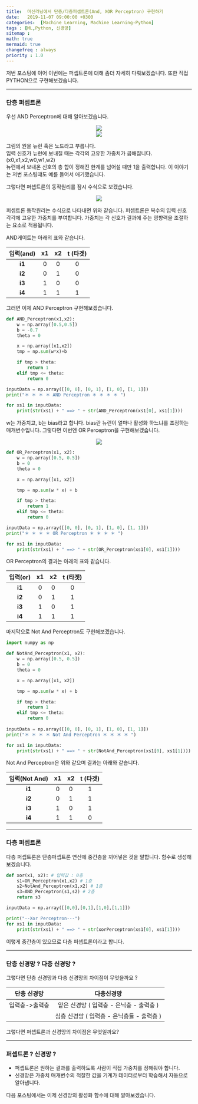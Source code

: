 ```yaml
---
title:  머신러닝에서 단층/다층퍼셉트론(And, XOR Perceptron) 구현하기
date:   2019-11-07 09:00:00 +0300
categories:  [Machine Learning, Machine Learning-Python]
tags : [ML,Python, 신경망]
sitemap :
math: true
mermaid: true
changefreq : always
priority : 1.0
---
```




저번 포스팅에 이어 이번에는 퍼셉트론에 대해 좀더 자세히 다뤄보겠습니다. 또한 직접 PYTHON으로 구현해보겠습니다. 

-------

### 단층 퍼셉트론  

우선 AND Perceptron에 대해 알아보겠습니다. 


<center><img src="../../assets//images/and.png" ></center>  
<center><img src="../../assets//images/ml1.png" ></center>  


그림의 원을 뉴런 혹은 노드라고 부릅니다.  
입력 신호가 뉴런에 보내질 때는 각각의 고유한 가중치가 곱해집니다. (x0,x1,x2,w0,w1,w2)   
뉴런에서 보내온 신호의 총 합이 정해진 한계를 넘어설 때만 1을 출력합니다. 이 이야기는 저번 포스팅떄도 예를 들어서 애기했습니다.  

그렇다면 퍼셉트론의 동작원리를 잠시 수식으로 보겠습니다.

<center><img src="../../assets//images/ml2.png" ></center>  


퍼셉트론 동작원리는 수식으로 나타내면 위와 같습니다. 퍼셉트론은 복수의 입력 신호 각각에 고유한 가중치를 부여합니다. 가중치는 각 신호가 결과에 주는 영향력을 조절하는 요소로 적용됩니다.  

AND게이트는 아래의 표와 같습니다.  

|  <center>입력(and)</center> |  <center> x1 </center> | <center> x2 </center> | <center> t (타겟)</center> | 
|:--------:|:--------:|:--------:|:--------:|
|**i1**|0|0|0|
|**i2**|0|1|0|
|**i3**|1|0|0|
|**i4**|1|1|1|

그러면 이제 AND Perceptron 구현해보겠습니다.

```python
def AND_Perceptron(x1,x2):
	w = np.array([0.5,0.5])
	b = -0.7
	theta = 0

	x = np.array([x1,x2])
	tmp = np.sum(w*x)+b

	if tmp > theta:
		return 1
	elif tmp <= theta:
		return 0

inputData = np.array([[0, 0], [0, 1], [1, 0], [1, 1]])
print("＊ ＊ ＊ ＊ AND Perceptron ＊ ＊ ＊ ＊ ")

for xs1 in inputData:
    print(str(xs1) + " ==> " + str(AND_Perceptron(xs1[0], xs1[1])))
```

w는 가중치고, b는 bias라고 합니다. bias란 뉴런이 얼마나 활성화 하느냐를 조정하는 매개변수입니다. 
그렇다면 이번엔 OR Perceptron을 구현해보겠습니다.

<center><img src="../../assets//images/or.png" ></center>  

```python
def OR_Perceptron(x1, x2):
    w = np.array([0.5, 0.5])
    b = 0
    theta = 0

    x = np.array([x1, x2])

    tmp = np.sum(w * x) + b

    if tmp > theta:
        return 1
    elif tmp <= theta:
        return 0

inputData = np.array([[0, 0], [0, 1], [1, 0], [1, 1]])
print("＊ ＊ ＊ ＊ OR Perceptron ＊ ＊ ＊ ＊ ")

for xs1 in inputData:
    print(str(xs1) + " ==> " + str(OR_Perceptron(xs1[0], xs1[1])))
```

OR Perceptron의 결과는 아래의 표와 같습니다.  

|  <center>입력(or)</center> |  <center> x1 </center> | <center> x2 </center> | <center> t (타겟)</center> | 
|:--------:|:--------:|:--------:|:--------:|
|**i1**|0|0|0|
|**i2**|0|1|1|
|**i3**|1|0|1|
|**i4**|1|1|1|

마지막으로 Not And Perceptron도 구현해보겠습니다.  

```python
import numpy as np

def NotAnd_Perceptron(x1, x2):
    w = np.array([0.5, 0.5])
    b = 0
    theta = 0

    x = np.array([x1, x2])

    tmp = np.sum(w * x) + b

    if tmp > theta:
        return 1
    elif tmp <= theta:
        return 0
    
inputData = np.array([[0, 0], [0, 1], [1, 0], [1, 1]])
print("＊ ＊ ＊ ＊ Not And Perceptron ＊ ＊ ＊ ＊ ")

for xs1 in inputData:
    print(str(xs1) + " ==> " + str(NotAnd_Perceptron(xs1[0], xs1[1])))
```

Not And Perceptron은 위와 같으며 결과는 아래와 같습니다.  

|  <center>입력(Not And)</center> |  <center> x1 </center> | <center> x2 </center> | <center> t (타겟)</center> | 
|:--------:|:--------:|:--------:|:--------:|
|**i1**|0|0|1|
|**i2**|0|1|1|
|**i3**|1|0|1|
|**i4**|1|1|0|

-------

### 다층 퍼셉트론  

다층 퍼셉트론은 단층퍼셉트론 연산에 중간층을 끼어넣은 것을 말합니다. 함수로 생성해보겠습니다. 

```python
def xor(x1, x2): # 입력값 : 0층
    s1=OR_Perceptron(x1,x2) # 1층
    s2=NotAnd_Perceptron(x1,x2) # 1층
    s3=AND_Perceptron(s1,s2) # 2층
    return s3

inputData = np.array([[0,0],[0,1],[1,0],[1,1]])

print("--Xor Perceptron---")
for xs1 in inputData:
    print(str(xs1) + " ==> " + str(xorPerceptron(xs1[0], xs1[1])))

```

이렇게 중간층이 있으므로 다층 퍼셉트론이라고 합니다.  


------


### 단층 신경망 ? 다층 신경망 ?  

그렇다면 단층 신경망과 다층 신경망의 차이점이 무엇을까요 ?  

|  <center>단층 신경망</center> |  <center> 다층신경망 </center> |
|:--------:|:--------:|
|입력층->출력층|얕은 신경망 ( 입력층 - 은닉층 - 출력층 )|
||심층 신경망 ( 입력층 - 은닉층들 - 출력층 )|



그렇다면 퍼셉트론과 신경망의 차이점은 무엇일까요?  

------


### 퍼셉트론 ? 신경망 ? 

- 퍼셉트론은 원하는 결과를 출력하도록 사람이 직접 가중치를 정해줘야 합니다.  
- 신경망은 가중치 매개변수의 적잘한 값을 기계가 데이터로부터 학습해서 자동으로 알아냅니다.  


다음 포스팅에서는 이제 신경망의 활성화 함수에 대해 알아보겠습니다. 